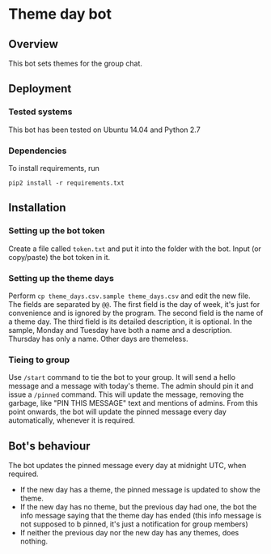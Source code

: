 
# Theme day bot

## Overview

This bot sets themes for the group chat.

## Deployment

### Tested systems

This bot has been tested on Ubuntu 14.04 and Python 2.7

### Dependencies

To install requirements, run
```
pip2 install -r requirements.txt
```

## Installation

### Setting up the bot token

Create a file called `token.txt` and put it into the folder with the bot. Input (or copy/paste) the bot token in it.

### Setting up the theme days

Perform `cp theme_days.csv.sample theme_days.csv` and edit the new file. The fields are separated by `@@`. The first field is the day of week, it's just for convenience and is ignored by the program. The second field is the name of a theme day. The third field is its detailed description, it is optional. In the sample, Monday and Tuesday have both a name and a description. Thursday has only a name. Other days are themeless.

### Tieing to group

Use `/start` command to tie the bot to your group. It will send a hello message and a message with today's theme. The admin should pin it and issue a `/pinned` command. This will update the message, removing the garbage, like "PIN THIS MESSAGE" text and mentions of admins. From this point onwards, the bot will update the pinned message every day automatically, whenever it is required.

## Bot's behaviour

The bot updates the pinned message every day at midnight UTC, when required. 

- If the new day has a theme, the pinned message is updated to show the theme. 
- If the new day has no theme, but the previous day had one, the bot the info message saying that the theme day has ended (this info message is not supposed to b pinned, it's just a notification for group members)
- If neither the previous day nor the new day has any themes, does nothing.
